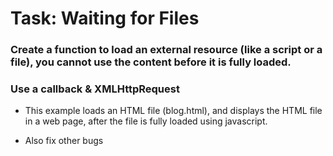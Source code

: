 # Task: Waiting for Files

### Create a function to load an external resource (like a script or a file), you cannot use the content before it is fully loaded.

### Use a callback & XMLHttpRequest


* This example loads an HTML file (blog.html), and displays the HTML file in a web page, after the file is fully loaded using javascript.

* Also fix other bugs

